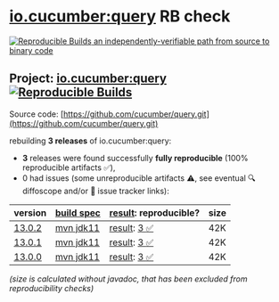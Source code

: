 [io.cucumber:query](https://central.sonatype.com/artifact/io.cucumber/query/versions) RB check
=======

[![Reproducible Builds](https://reproducible-builds.org/images/logos/rb.svg) an independently-verifiable path from source to binary code](https://reproducible-builds.org/)

## Project: [io.cucumber:query](https://central.sonatype.com/artifact/io.cucumber/query/versions) [![Reproducible Builds](https://img.shields.io/endpoint?url=https://raw.githubusercontent.com/jvm-repo-rebuild/reproducible-central/master/content/io/cucumber/query/badge.json)](https://github.com/jvm-repo-rebuild/reproducible-central/blob/master/content/io/cucumber/query/README.md)

Source code: [https://github.com/cucumber/query.git](https://github.com/cucumber/query.git)

rebuilding **3 releases** of io.cucumber:query:
- **3** releases were found successfully **fully reproducible** (100% reproducible artifacts :white_check_mark:),
- 0 had issues (some unreproducible artifacts :warning:, see eventual :mag: diffoscope and/or :memo: issue tracker links):

| version | [build spec](/BUILDSPEC.md) | [result](https://reproducible-builds.org/docs/jvm/): reproducible? | size |
| -- | --------- | ------ | -- |
| [13.0.2](https://central.sonatype.com/artifact/io.cucumber/query/13.0.2/pom) | [mvn jdk11](query-13.0.2.buildspec) | [result](query-13.0.2.buildinfo): [3 :white_check_mark: ](query-13.0.2.buildcompare) | 42K |
| [13.0.1](https://central.sonatype.com/artifact/io.cucumber/query/13.0.1/pom) | [mvn jdk11](query-13.0.1.buildspec) | [result](query-13.0.1.buildinfo): [3 :white_check_mark: ](query-13.0.1.buildcompare) | 42K |
| [13.0.0](https://central.sonatype.com/artifact/io.cucumber/query/13.0.0/pom) | [mvn jdk11](query-13.0.0.buildspec) | [result](query-13.0.0.buildinfo): [3 :white_check_mark: ](query-13.0.0.buildcompare) | 42K |

<i>(size is calculated without javadoc, that has been excluded from reproducibility checks)</i>
